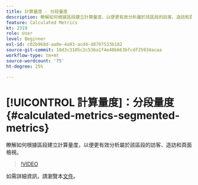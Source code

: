 ```yaml
---
title: 計算量度 - 分段量度
description: 瞭解如何根據區段建立計算量度，以便更有效分析屬於該區段的訪客、造訪和頁面檢視。
feature: Calculated Metrics
kt: 2319
role: User
level: Beginner
exl-id: c02b968d-aa0e-4a93-acd4-d8797533b182
source-git-commit: 18d3c3105c2c536a1f4e40b663bfcdf25934acaa
workflow-type: tm+mt
source-wordcount: '75'
ht-degree: 25%

---
```


# [!UICONTROL 計算量度]：分段量度 {#calculated-metrics-segmented-metrics}

瞭解如何根據區段建立計算量度，以便更有效分析屬於該區段的訪客、造訪和頁面檢視。

>[!VIDEO](https://video.tv.adobe.com/v/25409/?quality=12&learn=on)

如需詳細資訊，請瀏覽本[文件](https://experienceleague.adobe.com/docs/analytics/components/calculated-metrics/calcmetric-workflow/metrics-with-segments.html?lang=zh-Hant)。
